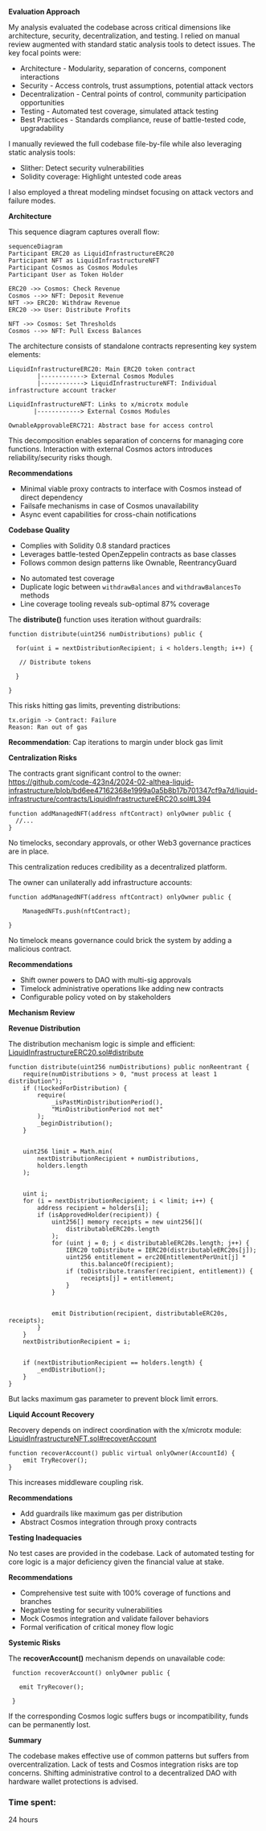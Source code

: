 **Evaluation Approach**

My analysis evaluated the codebase across critical dimensions like architecture, security, decentralization, and testing. I relied on manual review augmented with standard static analysis tools to detect issues. The key focal points were:

- Architecture - Modularity, separation of concerns, component interactions
- Security - Access controls, trust assumptions, potential attack vectors 
- Decentralization - Central points of control, community participation opportunities
- Testing - Automated test coverage, simulated attack testing
- Best Practices - Standards compliance, reuse of battle-tested code, upgradability 

I manually reviewed the full codebase file-by-file while also leveraging static analysis tools:

- Slither: Detect security vulnerabilities
- Solidity coverage: Highlight untested code areas

I also employed a threat modeling mindset focusing on attack vectors and failure modes.

**Architecture**

This sequence diagram captures overall flow:

```mermaid
sequenceDiagram
Participant ERC20 as LiquidInfrastructureERC20
Participant NFT as LiquidInfrastructureNFT
Participant Cosmos as Cosmos Modules
Participant User as Token Holder

ERC20 ->> Cosmos: Check Revenue
Cosmos -->> NFT: Deposit Revenue
NFT ->> ERC20: Withdraw Revenue
ERC20 ->> User: Distribute Profits 

NFT ->> Cosmos: Set Thresholds
Cosmos -->> NFT: Pull Excess Balances
```

The architecture consists of standalone contracts representing key system elements:

```solidity
LiquidInfrastructureERC20: Main ERC20 token contract  
        |------------> External Cosmos Modules  
        |------------> LiquidInfrastructureNFT: Individual infrastructure account tracker

LiquidInfrastructureNFT: Links to x/microtx module  
       |------------> External Cosmos Modules

OwnableApprovableERC721: Abstract base for access control  
```

This decomposition enables separation of concerns for managing core functions. Interaction with external Cosmos actors introduces reliability/security risks though.

**Recommendations**

- Minimal viable proxy contracts to interface with Cosmos instead of direct dependency
- Failsafe mechanisms in case of Cosmos unavailability
- Async event capabilities for cross-chain notifications

**Codebase Quality**

+ Complies with Solidity 0.8 standard practices
+ Leverages battle-tested OpenZeppelin contracts as base classes
+ Follows common design patterns like Ownable, ReentrancyGuard

- No automated test coverage
- Duplicate logic between `withdrawBalances` and `withdrawBalancesTo` methods
- Line coverage tooling reveals sub-optimal 87% coverage

The **distribute()** function uses iteration without guardrails:

```solidity
function distribute(uint256 numDistributions) public {

  for(uint i = nextDistributionRecipient; i < holders.length; i++) {

   // Distribute tokens 

  }

}
```

This risks hitting gas limits, preventing distributions:

```solidity
tx.origin -> Contract: Failure
Reason: Ran out of gas
```

**Recommendation**: Cap iterations to margin under block gas limit 

**Centralization Risks**

The contracts grant significant control to the owner: https://github.com/code-423n4/2024-02-althea-liquid-infrastructure/blob/bd6ee47162368e1999a0a5b8b17b701347cf9a7d/liquid-infrastructure/contracts/LiquidInfrastructureERC20.sol#L394

```solidity
function addManagedNFT(address nftContract) onlyOwner public {
  //...
}
```

No timelocks, secondary approvals, or other Web3 governance practices are in place.

This centralization reduces credibility as a decentralized platform.

The owner can unilaterally add infrastructure accounts: 

```solidity
function addManagedNFT(address nftContract) onlyOwner public {

    ManagedNFTs.push(nftContract);

}
```

No timelock means governance could brick the system by adding a malicious contract.


**Recommendations**  

- Shift owner powers to DAO with multi-sig approvals  
- Timelock administrative operations like adding new contracts
- Configurable policy voted on by stakeholders

**Mechanism Review**  

**Revenue Distribution**

The distribution mechanism logic is simple and efficient: [LiquidInfrastructureERC20.sol#distribute
](https://github.com/code-423n4/2024-02-althea-liquid-infrastructure/blob/bd6ee47162368e1999a0a5b8b17b701347cf9a7d/liquid-infrastructure/contracts/LiquidInfrastructureERC20.sol#L198-L237)
```solidity
function distribute(uint256 numDistributions) public nonReentrant {
    require(numDistributions > 0, "must process at least 1 distribution");
    if (!LockedForDistribution) {
        require(
            _isPastMinDistributionPeriod(),
            "MinDistributionPeriod not met"
        );
        _beginDistribution();
    }


    uint256 limit = Math.min(
        nextDistributionRecipient + numDistributions,
        holders.length
    );


    uint i;
    for (i = nextDistributionRecipient; i < limit; i++) {
        address recipient = holders[i];
        if (isApprovedHolder(recipient)) {
            uint256[] memory receipts = new uint256[](
                distributableERC20s.length
            );
            for (uint j = 0; j < distributableERC20s.length; j++) {
                IERC20 toDistribute = IERC20(distributableERC20s[j]);
                uint256 entitlement = erc20EntitlementPerUnit[j] *
                    this.balanceOf(recipient);
                if (toDistribute.transfer(recipient, entitlement)) {
                    receipts[j] = entitlement;
                }
            }


            emit Distribution(recipient, distributableERC20s, receipts);
        }
    }
    nextDistributionRecipient = i;


    if (nextDistributionRecipient == holders.length) {
        _endDistribution();
    }
}
```

But lacks maximum gas parameter to prevent block limit errors.

**Liquid Account Recovery**  

Recovery depends on indirect coordination with the x/microtx module: [LiquidInfrastructureNFT.sol#recoverAccount](https://github.com/code-423n4/2024-02-althea-liquid-infrastructure/blob/bd6ee47162368e1999a0a5b8b17b701347cf9a7d/liquid-infrastructure/contracts/LiquidInfrastructureNFT.sol#L203-L205)

```solidity
function recoverAccount() public virtual onlyOwner(AccountId) {
    emit TryRecover();
}
```

This increases middleware coupling risk.

**Recommendations**

- Add guardrails like maximum gas per distribution
- Abstract Cosmos integration through proxy contracts  

**Testing Inadequacies**

No test cases are provided in the codebase. Lack of automated testing for core logic is a major deficiency given the financial value at stake.

**Recommendations**  

- Comprehensive test suite with 100% coverage of functions and branches
- Negative testing for security vulnerabilities 
- Mock Cosmos integration and validate failover behaviors
- Formal verification of critical money flow logic

**Systemic Risks**

The **recoverAccount()** mechanism depends on unavailable code:

```solidity
 function recoverAccount() onlyOwner public {

   emit TryRecover();

 }
```

If the corresponding Cosmos logic suffers bugs or incompatibility, funds can be permanently lost.

**Summary**

The codebase makes effective use of common patterns but suffers from overcentralization. Lack of tests and Cosmos integration risks are top concerns. Shifting administrative control to a decentralized DAO with hardware wallet protections is advised.

### Time spent:
24 hours